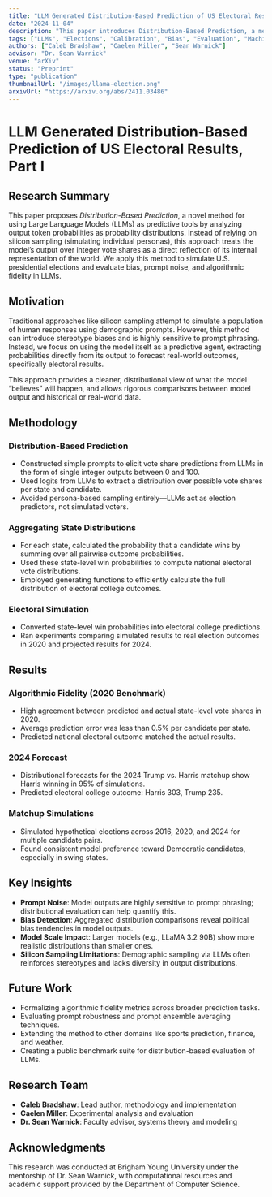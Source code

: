 ```yaml
---
title: "LLM Generated Distribution-Based Prediction of US Electoral Results, Part I"
date: "2024-11-04"
description: "This paper introduces Distribution-Based Prediction, a method for interpreting LLM output probabilities as predictive distributions. Applied to US elections, it enables analysis of model bias, prompt noise, and algorithmic fidelity."
tags: ["LLMs", "Elections", "Calibration", "Bias", "Evaluation", "Machine Learning"]
authors: ["Caleb Bradshaw", "Caelen Miller", "Sean Warnick"]
advisor: "Dr. Sean Warnick"
venue: "arXiv"
status: "Preprint"
type: "publication"
thumbnailUrl: "/images/llama-election.png"
arxivUrl: "https://arxiv.org/abs/2411.03486"
---
```


# LLM Generated Distribution-Based Prediction of US Electoral Results, Part I

## Research Summary

This paper proposes *Distribution-Based Prediction*, a novel method for using Large Language Models (LLMs) as predictive tools by analyzing output token probabilities as probability distributions. Instead of relying on silicon sampling (simulating individual personas), this approach treats the model’s output over integer vote shares as a direct reflection of its internal representation of the world. We apply this method to simulate U.S. presidential elections and evaluate bias, prompt noise, and algorithmic fidelity in LLMs.

## Motivation

Traditional approaches like silicon sampling attempt to simulate a population of human responses using demographic prompts. However, this method can introduce stereotype biases and is highly sensitive to prompt phrasing. Instead, we focus on using the model itself as a predictive agent, extracting probabilities directly from its output to forecast real-world outcomes, specifically electoral results.

This approach provides a cleaner, distributional view of what the model “believes” will happen, and allows rigorous comparisons between model output and historical or real-world data.

## Methodology

### Distribution-Based Prediction

- Constructed simple prompts to elicit vote share predictions from LLMs in the form of single integer outputs between 0 and 100.
- Used logits from LLMs to extract a distribution over possible vote shares per state and candidate.
- Avoided persona-based sampling entirely—LLMs act as election predictors, not simulated voters.

### Aggregating State Distributions

- For each state, calculated the probability that a candidate wins by summing over all pairwise outcome probabilities.
- Used these state-level win probabilities to compute national electoral vote distributions.
- Employed generating functions to efficiently calculate the full distribution of electoral college outcomes.

### Electoral Simulation

- Converted state-level win probabilities into electoral college predictions.
- Ran experiments comparing simulated results to real election outcomes in 2020 and projected results for 2024.

## Results

### Algorithmic Fidelity (2020 Benchmark)

- High agreement between predicted and actual state-level vote shares in 2020.
- Average prediction error was less than 0.5% per candidate per state.
- Predicted national electoral outcome matched the actual results.

### 2024 Forecast

- Distributional forecasts for the 2024 Trump vs. Harris matchup show Harris winning in 95% of simulations.
- Predicted electoral college outcome: Harris 303, Trump 235.

### Matchup Simulations

- Simulated hypothetical elections across 2016, 2020, and 2024 for multiple candidate pairs.
- Found consistent model preference toward Democratic candidates, especially in swing states.

## Key Insights

- **Prompt Noise**: Model outputs are highly sensitive to prompt phrasing; distributional evaluation can help quantify this.
- **Bias Detection**: Aggregated distribution comparisons reveal political bias tendencies in model outputs.
- **Model Scale Impact**: Larger models (e.g., LLaMA 3.2 90B) show more realistic distributions than smaller ones.
- **Silicon Sampling Limitations**: Demographic sampling via LLMs often reinforces stereotypes and lacks diversity in output distributions.

## Future Work

- Formalizing algorithmic fidelity metrics across broader prediction tasks.
- Evaluating prompt robustness and prompt ensemble averaging techniques.
- Extending the method to other domains like sports prediction, finance, and weather.
- Creating a public benchmark suite for distribution-based evaluation of LLMs.


## Research Team

- **Caleb Bradshaw**: Lead author, methodology and implementation
- **Caelen Miller**: Experimental analysis and evaluation
- **Dr. Sean Warnick**: Faculty advisor, systems theory and modeling

## Acknowledgments

This research was conducted at Brigham Young University under the mentorship of Dr. Sean Warnick, with computational resources and academic support provided by the Department of Computer Science.
